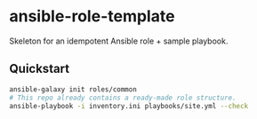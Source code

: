 # ansible-role-template

Skeleton for an idempotent Ansible role + sample playbook.

## Quickstart
```bash
ansible-galaxy init roles/common
# This repo already contains a ready-made role structure.
ansible-playbook -i inventory.ini playbooks/site.yml --check
```
